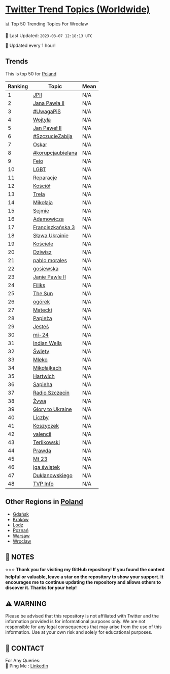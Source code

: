 [Twitter Trend Topics (Worldwide)](https://github.com/ErcinDedeoglu/Twitter-Trend-Topics)
==========


📊 Top 50 Trending Topics For Wroclaw

📆 Last Updated: `2023-03-07 12:18:13 UTC`

🔧 Updated every 1 hour!


## Trends

This is top 50 for [Poland](</Poland>)

| Ranking | Topic | Mean |
| ------- | ------------ | ------------ |
| 1 | [JPII](http://twitter.com/search?q=JPII) | N/A |
| 2 | [Jana Pawła II](http://twitter.com/search?q=Jana+Paw%c5%82a+II) | N/A |
| 3 | [#UwagaPiS](http://twitter.com/search?q=%23UwagaPiS) | N/A |
| 4 | [Wojtyła](http://twitter.com/search?q=Wojty%c5%82a) | N/A |
| 5 | [Jan Paweł II](http://twitter.com/search?q=Jan+Pawe%c5%82+II) | N/A |
| 6 | [#SzczucieZabija](http://twitter.com/search?q=%23SzczucieZabija) | N/A |
| 7 | [Oskar](http://twitter.com/search?q=Oskar) | N/A |
| 8 | [#korupcjaubielana](http://twitter.com/search?q=%23korupcjaubielana) | N/A |
| 9 | [Feio](http://twitter.com/search?q=Feio) | N/A |
| 10 | [LGBT](http://twitter.com/search?q=LGBT) | N/A |
| 11 | [Reparacje](http://twitter.com/search?q=Reparacje) | N/A |
| 12 | [Kościół](http://twitter.com/search?q=Ko%c5%9bci%c3%b3%c5%82) | N/A |
| 13 | [Trela](http://twitter.com/search?q=Trela) | N/A |
| 14 | [Mikołaja](http://twitter.com/search?q=Miko%c5%82aja) | N/A |
| 15 | [Sejmie](http://twitter.com/search?q=Sejmie) | N/A |
| 16 | [Adamowicza](http://twitter.com/search?q=Adamowicza) | N/A |
| 17 | [Franciszkańska 3](http://twitter.com/search?q=Franciszka%c5%84ska+3) | N/A |
| 18 | [Sława Ukrainie](http://twitter.com/search?q=S%c5%82awa+Ukrainie) | N/A |
| 19 | [Kościele](http://twitter.com/search?q=Ko%c5%9bciele) | N/A |
| 20 | [Dziwisz](http://twitter.com/search?q=Dziwisz) | N/A |
| 21 | [pablo morales](http://twitter.com/search?q=pablo+morales) | N/A |
| 22 | [gosiewska](http://twitter.com/search?q=gosiewska) | N/A |
| 23 | [Janie Pawle II](http://twitter.com/search?q=Janie+Pawle+II) | N/A |
| 24 | [Filiks](http://twitter.com/search?q=Filiks) | N/A |
| 25 | [The Sun](http://twitter.com/search?q=The+Sun) | N/A |
| 26 | [ogórek](http://twitter.com/search?q=og%c3%b3rek) | N/A |
| 27 | [Matecki](http://twitter.com/search?q=Matecki) | N/A |
| 28 | [Papieża](http://twitter.com/search?q=Papie%c5%bca) | N/A |
| 29 | [Jesteś](http://twitter.com/search?q=Jeste%c5%9b) | N/A |
| 30 | [mi-24](http://twitter.com/search?q=mi-24) | N/A |
| 31 | [Indian Wells](http://twitter.com/search?q=Indian+Wells) | N/A |
| 32 | [Święty](http://twitter.com/search?q=%c5%9awi%c4%99ty) | N/A |
| 33 | [Mleko](http://twitter.com/search?q=Mleko) | N/A |
| 34 | [Mikołajkach](http://twitter.com/search?q=Miko%c5%82ajkach) | N/A |
| 35 | [Hartwich](http://twitter.com/search?q=Hartwich) | N/A |
| 36 | [Sapieha](http://twitter.com/search?q=Sapieha) | N/A |
| 37 | [Radio Szczecin](http://twitter.com/search?q=Radio+Szczecin) | N/A |
| 38 | [Żywa](http://twitter.com/search?q=%c5%bbywa) | N/A |
| 39 | [Glory to Ukraine](http://twitter.com/search?q=Glory+to+Ukraine) | N/A |
| 40 | [Liczby](http://twitter.com/search?q=Liczby) | N/A |
| 41 | [Koszyczek](http://twitter.com/search?q=Koszyczek) | N/A |
| 42 | [valencii](http://twitter.com/search?q=valencii) | N/A |
| 43 | [Terlikowski](http://twitter.com/search?q=Terlikowski) | N/A |
| 44 | [Prawda](http://twitter.com/search?q=Prawda) | N/A |
| 45 | [Mt 23](http://twitter.com/search?q=Mt+23) | N/A |
| 46 | [iga świątek](http://twitter.com/search?q=iga+%c5%9bwi%c4%85tek) | N/A |
| 47 | [Duklanowskiego](http://twitter.com/search?q=Duklanowskiego) | N/A |
| 48 | [TVP Info](http://twitter.com/search?q=TVP+Info) | N/A |



## Other Regions in [Poland](</Poland>)

* [Gdańsk](</Poland/Gdańsk.md>)
* [Kraków](</Poland/Kraków.md>)
* [Lodz](</Poland/Lodz.md>)
* [Poznań](</Poland/Poznań.md>)
* [Warsaw](</Poland/Warsaw.md>)
* [Wroclaw](</Poland/Wroclaw.md>)



## 📝 NOTES

⭐⭐⭐ **Thank you for visiting my GitHub repository! If you found the content helpful or valuable, leave a star on the repository to show your support. It encourages me to continue updating the repository and allows others to discover it. Thanks for your help!**


## ⚠️ WARNING

Please be advised that this repository is not affiliated with Twitter and the information provided is for informational purposes only. We are not responsible for any legal consequences that may arise from the use of this information. Use at your own risk and solely for educational purposes.


## 📨 CONTACT

 For Any Queries:  
            🏓 Ping Me : [LinkedIn](https://www.linkedin.com/in/ercindedeoglu/)
